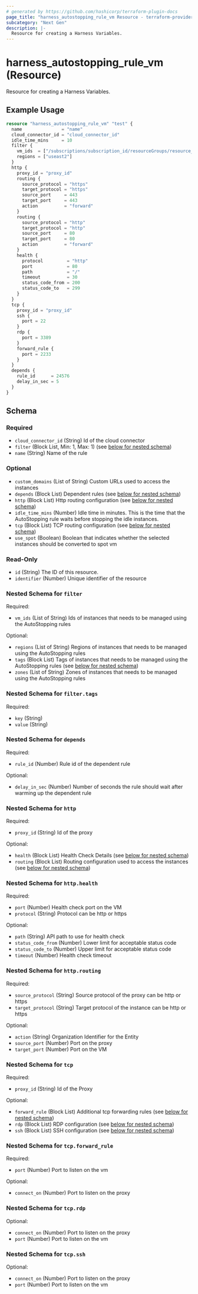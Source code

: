 ```yaml
---
# generated by https://github.com/hashicorp/terraform-plugin-docs
page_title: "harness_autostopping_rule_vm Resource - terraform-provider-harness"
subcategory: "Next Gen"
description: |-
  Resource for creating a Harness Variables.
---
```


# harness_autostopping_rule_vm (Resource)

Resource for creating a Harness Variables.

## Example Usage

```terraform
resource "harness_autostopping_rule_vm" "test" {
  name               = "name"
  cloud_connector_id = "cloud_connector_id"
  idle_time_mins     = 10
  filter {
    vm_ids  = ["/subscriptions/subscription_id/resourceGroups/resource_group/providers/Microsoft.Compute/virtualMachines/virtual_machine"]
    regions = ["useast2"]
  }
  http {
    proxy_id = "proxy_id"
    routing {
      source_protocol = "https"
      target_protocol = "https"
      source_port     = 443
      target_port     = 443
      action          = "forward"
    }
    routing {
      source_protocol = "http"
      target_protocol = "http"
      source_port     = 80
      target_port     = 80
      action          = "forward"
    }
    health {
      protocol         = "http"
      port             = 80
      path             = "/"
      timeout          = 30
      status_code_from = 200
      status_code_to   = 299
    }
  }
  tcp {
    proxy_id = "proxy_id"
    ssh {
      port = 22
    }
    rdp {
      port = 3389
    }
    forward_rule {
      port = 2233
    }
  }
  depends {
    rule_id      = 24576
    delay_in_sec = 5
  }
}
```

<!-- schema generated by tfplugindocs -->
## Schema

### Required

- `cloud_connector_id` (String) Id of the cloud connector
- `filter` (Block List, Min: 1, Max: 1) (see [below for nested schema](#nestedblock--filter))
- `name` (String) Name of the rule

### Optional

- `custom_domains` (List of String) Custom URLs used to access the instances
- `depends` (Block List) Dependent rules (see [below for nested schema](#nestedblock--depends))
- `http` (Block List) Http routing configuration (see [below for nested schema](#nestedblock--http))
- `idle_time_mins` (Number) Idle time in minutes. This is the time that the AutoStopping rule waits before stopping the idle instances.
- `tcp` (Block List) TCP routing configuration (see [below for nested schema](#nestedblock--tcp))
- `use_spot` (Boolean) Boolean that indicates whether the selected instances should be converted to spot vm

### Read-Only

- `id` (String) The ID of this resource.
- `identifier` (Number) Unique identifier of the resource

<a id="nestedblock--filter"></a>
### Nested Schema for `filter`

Required:

- `vm_ids` (List of String) Ids of instances that needs to be managed using the AutoStopping rules

Optional:

- `regions` (List of String) Regions of instances that needs to be managed using the AutoStopping rules
- `tags` (Block List) Tags of instances that needs to be managed using the AutoStopping rules (see [below for nested schema](#nestedblock--filter--tags))
- `zones` (List of String) Zones of instances that needs to be managed using the AutoStopping rules

<a id="nestedblock--filter--tags"></a>
### Nested Schema for `filter.tags`

Required:

- `key` (String)
- `value` (String)



<a id="nestedblock--depends"></a>
### Nested Schema for `depends`

Required:

- `rule_id` (Number) Rule id of the dependent rule

Optional:

- `delay_in_sec` (Number) Number of seconds the rule should wait after warming up the dependent rule


<a id="nestedblock--http"></a>
### Nested Schema for `http`

Required:

- `proxy_id` (String) Id of the proxy

Optional:

- `health` (Block List) Health Check Details (see [below for nested schema](#nestedblock--http--health))
- `routing` (Block List) Routing configuration used to access the instances (see [below for nested schema](#nestedblock--http--routing))

<a id="nestedblock--http--health"></a>
### Nested Schema for `http.health`

Required:

- `port` (Number) Health check port on the VM
- `protocol` (String) Protocol can be http or https

Optional:

- `path` (String) API path to use for health check
- `status_code_from` (Number) Lower limit for acceptable status code
- `status_code_to` (Number) Upper limit for acceptable status code
- `timeout` (Number) Health check timeout


<a id="nestedblock--http--routing"></a>
### Nested Schema for `http.routing`

Required:

- `source_protocol` (String) Source protocol of the proxy can be http or https
- `target_protocol` (String) Target protocol of the instance can be http or https

Optional:

- `action` (String) Organization Identifier for the Entity
- `source_port` (Number) Port on the proxy
- `target_port` (Number) Port on the VM



<a id="nestedblock--tcp"></a>
### Nested Schema for `tcp`

Required:

- `proxy_id` (String) Id of the Proxy

Optional:

- `forward_rule` (Block List) Additional tcp forwarding rules (see [below for nested schema](#nestedblock--tcp--forward_rule))
- `rdp` (Block List) RDP configuration (see [below for nested schema](#nestedblock--tcp--rdp))
- `ssh` (Block List) SSH configuration (see [below for nested schema](#nestedblock--tcp--ssh))

<a id="nestedblock--tcp--forward_rule"></a>
### Nested Schema for `tcp.forward_rule`

Required:

- `port` (Number) Port to listen on the vm

Optional:

- `connect_on` (Number) Port to listen on the proxy


<a id="nestedblock--tcp--rdp"></a>
### Nested Schema for `tcp.rdp`

Optional:

- `connect_on` (Number) Port to listen on the proxy
- `port` (Number) Port to listen on the vm


<a id="nestedblock--tcp--ssh"></a>
### Nested Schema for `tcp.ssh`

Optional:

- `connect_on` (Number) Port to listen on the proxy
- `port` (Number) Port to listen on the vm
